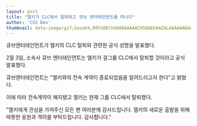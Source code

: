 ```yaml
---
layout: post
title: "엘키가 CLC에서 탈퇴하고 큐브 엔터테인먼트를 떠나다"
author: 'CSS Dev'
thumbnail: data:image/gif;base64,R0lGODlhAQABAAAAACH5BAEKAAEALAAAAAABAAEAAAICTAEAOw==
---
```



큐브엔터테인먼트가 엘키의 CLC 탈퇴와 관련한 공식 성명을 발표했다.

2월 3일, 소속사 큐브 엔터테인먼트는 엘키가 걸그룹 CLC에서 탈퇴할 것이라고 공식 발표했다.

큐브엔터테인먼트는 "엘키와의 전속 계약이 종료되었음을 알려드리고자 한다"고 밝혔다.

이에 따라 전속계약이 해지됐고 엘키는 현재 그룹 CLC에서 탈퇴했다.

"엘키에게 관심을 가져주신 모든 팬 여러분께 감사드립니다. 엘키의 새로운 출발을 위해 따뜻한 응원과 격려를 부탁드립니다. 감사합니다."


